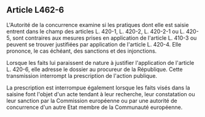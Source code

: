Article L462-6
----
L'Autorité de la concurrence examine si les pratiques dont elle est saisie
entrent dans le champ des articles L. 420-1, L. 420-2, L. 420-2-1 ou L. 420-5,
sont contraires aux mesures prises en application de l'article L. 410-3 ou
peuvent se trouver justifiées par application de l'article L. 420-4. Elle
prononce, le cas échéant, des sanctions et des injonctions.

Lorsque les faits lui paraissent de nature à justifier l'application de
l'article L. 420-6, elle adresse le dossier au procureur de la République. Cette
transmission interrompt la prescription de l'action publique.

La prescription est interrompue également lorsque les faits visés dans la
saisine font l'objet d'un acte tendant à leur recherche, leur constatation ou
leur sanction par la Commission européenne ou par une autorité de concurrence
d'un autre Etat membre de la Communauté européenne.
